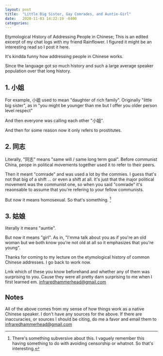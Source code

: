 ```yaml
---
layout: post
title:  "Little Big Sister, Gay Comrades, and Auntie-Girl"
date:   2020-11-03 14:22:19 -0400
categories: 
---
```

Etymological History of Addressing People in Chinese; This is an edited excerpt of my chat logs with my friend Rainflower. I figured it might be an interesting read so I post it here.

It's kindda funny how addressing people in Chinese works.

Since the language got so much history and such a large average speaker population over that long history.

## 1. 小姐
For example, 小姐 used to mean "daughter of rich family". Originally "little big sister", as in "you might be younger than me but I offer you older person level respect"

And then everyone was calling each other "小姐".

And then for some reason now it only refers to prostitutes.



## 2. 同志

Literally, "同志" means "same will / same long term goal". Before communist China, peope in political movements together used it to refer to their peers.

Then it meant "comrade" and was used a lot by the commies. I guess that's not that big of a shift ... or even a shift at all. It's just that the major political movement was the communist one, so when you said "comrade" it's reaonsable to assume that you're refering to your fellow communists.

But now it means homosexual. So that's something. [^homosexualsubversion]

[^homosexualsubversion]: There's something subversive about this. I vaguely remember this having something to do with avoiding censorship or whatnot. So that's interesting.




## 3. 姑娘

literally it means "auntie".

But now it means "girl". As in, "I'mma talk about you as if you're an old woman but we both know you're not old at all so it emphasizes that you're young".


Thanks for coming to my lecture on the etymological history of common Chinese addresses. I go back to work now.

Lmk which of these you know beforehand and whether any of them was surprising to you. Cause they were all pretty darn surprising to me when I first learned em. infraredhammerhead@gmail.com


## Notes
All of the above comes from my sense of how things work as a native Chinese speaker. I don't have any sources for the above. If there are inaccuracies, or sources I should be citing, do me a favor and email them to infraredhammerhead@gmail.com
